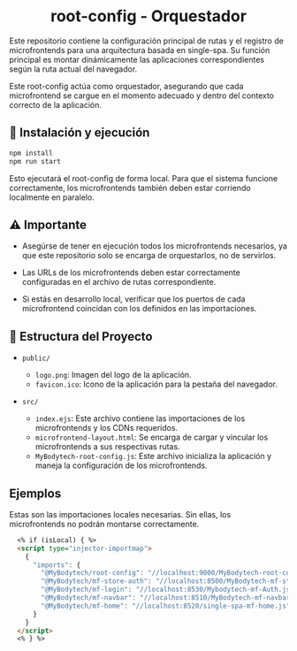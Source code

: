 <h1 align="center">
  root-config - Orquestador
</h1>

Este repositorio contiene la configuración principal de rutas y el registro de microfrontends para una arquitectura basada en single-spa. Su función principal es montar dinámicamente las aplicaciones correspondientes según la ruta actual del navegador.

Este root-config actúa como orquestador, asegurando que cada microfrontend se cargue en el momento adecuado y dentro del contexto correcto de la aplicación.

## 🚀 Instalación y ejecución
```bash
npm install
npm run start
```
Esto ejecutará el root-config de forma local. Para que el sistema funcione correctamente, los microfrontends también deben estar corriendo localmente en paralelo.

## ⚠️ Importante
- Asegúrse de tener en ejecución todos los microfrontends necesarios, ya que este repositorio solo se encarga de orquestarlos, no de servirlos.

- Las URLs de los microfrontends deben estar correctamente configuradas en el archivo de rutas correspondiente.

- Si estás en desarrollo local, verificar que los puertos de cada microfrontend coincidan con los definidos en las importaciones.

## 📁 Estructura del Proyecto

- `public/`
  - `logo.png`: Imagen del logo de la aplicación.
  - `favicon.ico`: Icono de la aplicación para la pestaña del navegador.
  
- `src/`
  - `index.ejs`: Este archivo contiene las importaciones de los microfrontends y los CDNs requeridos.
  - `microfrontend-layout.html`: Se encarga de cargar y vincular los microfrontends a sus respectivas rutas.
  - `MyBodytech-root-config.js`: Este archivo inicializa la aplicación y maneja la configuración de los microfrontends.
  
## Ejemplos
Estas son las importaciones locales necesarias. Sin ellas, los microfrontends no podrán montarse correctamente.
```Markdown
  <% if (isLocal) { %>
  <script type="injector-importmap">
    {
      "imports": {
        "@MyBodytech/root-config": "//localhost:9000/MyBodytech-root-config.js",
        "@MyBodytech/mf-store-auth": "//localhost:8500/MyBodytech-mf-store-auth.js",
        "@MyBodytech/mf-login": "//localhost:8530/Mybodytech-mf-Auth.js",
        "@MyBodytech/mf-navbar": "//localhost:8510/MyBodytech-mf-navbar.js",
        "@MyBodytech/mf-home": "//localhost:8520/single-spa-mf-home.js"
      }
    }
  </script>
  <% } %>
```
